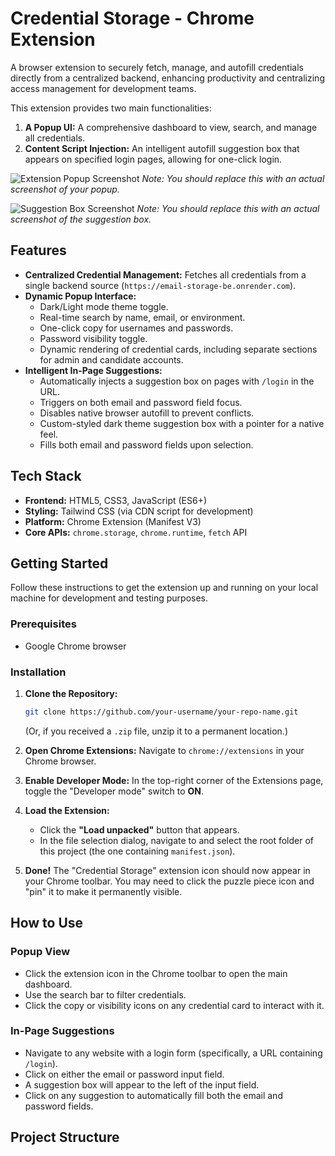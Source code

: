 # Credential Storage - Chrome Extension

A browser extension to securely fetch, manage, and autofill credentials directly from a centralized backend, enhancing productivity and centralizing access management for development teams.

This extension provides two main functionalities:

1.  **A Popup UI:** A comprehensive dashboard to view, search, and manage all credentials.
2.  **Content Script Injection:** An intelligent autofill suggestion box that appears on specified login pages, allowing for one-click login.

![Extension Popup Screenshot](images/screenshot-popup.png)
_Note: You should replace this with an actual screenshot of your popup._

![Suggestion Box Screenshot](images/screenshot-suggestions.png)
_Note: You should replace this with an actual screenshot of the suggestion box._

## Features

- **Centralized Credential Management:** Fetches all credentials from a single backend source (`https://email-storage-be.onrender.com`).
- **Dynamic Popup Interface:**
  - Dark/Light mode theme toggle.
  - Real-time search by name, email, or environment.
  - One-click copy for usernames and passwords.
  - Password visibility toggle.
  - Dynamic rendering of credential cards, including separate sections for admin and candidate accounts.
- **Intelligent In-Page Suggestions:**
  - Automatically injects a suggestion box on pages with `/login` in the URL.
  - Triggers on both email and password field focus.
  - Disables native browser autofill to prevent conflicts.
  - Custom-styled dark theme suggestion box with a pointer for a native feel.
  - Fills both email and password fields upon selection.

## Tech Stack

- **Frontend:** HTML5, CSS3, JavaScript (ES6+)
- **Styling:** Tailwind CSS (via CDN script for development)
- **Platform:** Chrome Extension (Manifest V3)
- **Core APIs:** `chrome.storage`, `chrome.runtime`, `fetch` API

## Getting Started

Follow these instructions to get the extension up and running on your local machine for development and testing purposes.

### Prerequisites

- Google Chrome browser

### Installation

1.  **Clone the Repository:**

    ```bash
    git clone https://github.com/your-username/your-repo-name.git
    ```

    (Or, if you received a `.zip` file, unzip it to a permanent location.)

2.  **Open Chrome Extensions:**
    Navigate to `chrome://extensions` in your Chrome browser.

3.  **Enable Developer Mode:**
    In the top-right corner of the Extensions page, toggle the "Developer mode" switch to **ON**.

4.  **Load the Extension:**

    - Click the **"Load unpacked"** button that appears.
    - In the file selection dialog, navigate to and select the root folder of this project (the one containing `manifest.json`).

5.  **Done!**
    The "Credential Storage" extension icon should now appear in your Chrome toolbar. You may need to click the puzzle piece icon and "pin" it to make it permanently visible.

## How to Use

### Popup View

- Click the extension icon in the Chrome toolbar to open the main dashboard.
- Use the search bar to filter credentials.
- Click the copy or visibility icons on any credential card to interact with it.

### In-Page Suggestions

- Navigate to any website with a login form (specifically, a URL containing `/login`).
- Click on either the email or password input field.
- A suggestion box will appear to the left of the input field.
- Click on any suggestion to automatically fill both the email and password fields.

## Project Structure
